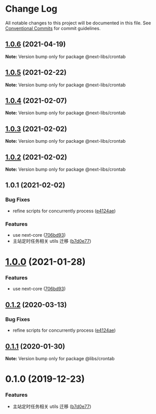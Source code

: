# Change Log

All notable changes to this project will be documented in this file.
See [Conventional Commits](https://conventionalcommits.org) for commit guidelines.

## [1.0.6](https://github.com/easyops-cn/next-libs/compare/@next-libs/crontab@1.0.5...@next-libs/crontab@1.0.6) (2021-04-19)

**Note:** Version bump only for package @next-libs/crontab





## [1.0.5](https://github.com/easyops-cn/next-libs/compare/@next-libs/crontab@1.0.3...@next-libs/crontab@1.0.5) (2021-02-22)

**Note:** Version bump only for package @next-libs/crontab





## [1.0.4](https://github.com/easyops-cn/next-libs/compare/@next-libs/crontab@1.0.3...@next-libs/crontab@1.0.4) (2021-02-07)

**Note:** Version bump only for package @next-libs/crontab

## [1.0.3](https://github.com/easyops-cn/next-libs/compare/@next-libs/crontab@1.0.2...@next-libs/crontab@1.0.3) (2021-02-02)

**Note:** Version bump only for package @next-libs/crontab

## [1.0.2](https://github.com/easyops-cn/next-libs/compare/@next-libs/crontab@1.0.1...@next-libs/crontab@1.0.2) (2021-02-02)

**Note:** Version bump only for package @next-libs/crontab

## 1.0.1 (2021-02-02)

### Bug Fixes

- refine scripts for concurrently process ([e4124ae](https://github.com/easyops-cn/next-libs/commit/e4124ae))

### Features

- use next-core ([706bd93](https://github.com/easyops-cn/next-libs/commit/706bd93))
- 主站定时任务相关 utils 迁移 ([b7d0e77](https://github.com/easyops-cn/next-libs/commit/b7d0e77))

# [1.0.0](https://git.easyops.local/anyclouds/next-libs/compare/@libs/crontab@0.1.2...@libs/crontab@1.0.0) (2021-01-28)

### Features

- use next-core ([706bd93](https://git.easyops.local/anyclouds/next-libs/commits/706bd93))

## [0.1.2](https://git.easyops.local/anyclouds/next-libs/compare/@libs/crontab@0.1.1...@libs/crontab@0.1.2) (2020-03-13)

### Bug Fixes

- refine scripts for concurrently process ([e4124ae](https://git.easyops.local/anyclouds/next-libs/commits/e4124ae))

## [0.1.1](https://git.easyops.local/anyclouds/next-libs/compare/@libs/crontab@0.1.0...@libs/crontab@0.1.1) (2020-01-30)

**Note:** Version bump only for package @libs/crontab

# 0.1.0 (2019-12-23)

### Features

- 主站定时任务相关 utils 迁移 ([b7d0e77](https://git.easyops.local/anyclouds/next-libs/commits/b7d0e77))
